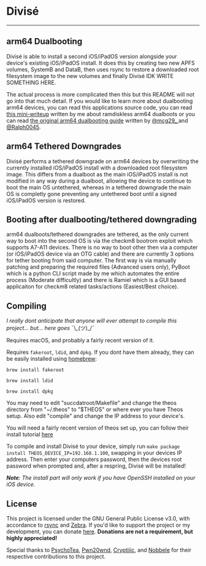 # Divisé

---------

## arm64 Dualbooting

Divisé is able to install a second iOS/iPadOS version alongside your device's existing iOS/iPadOS install. It does this by creating two new APFS volumes, SystemB and DataB, then uses rsync to restore a downloaded root filesystem image to the new volumes and finally Divisé IDK WRITE SOMETHING HERE. 

The actual process is more complicated then this but this README will not go into that much detail. If you would like to learn more about dualbooting arm64 devices, you can read this applications source code, you can read [this mini-writeup](https://moski.fun/dualboot/) written by me about ramdiskless arm64 dualboots or you can read [the original arm64 dualbooting guide](https://dualbootfun.github.io/dualboot/) written by [@mcg29_ ](https://twitter.com/mcg29_) and [@Ralph0045](https://twitter.com/Ralph0045).

## arm64 Tethered Downgrades

Divisé performs a tethered downgrade on arm64 devices by overwriting the currently installed iOS/iPadOS install with a downloaded root filesystem image. This differs from a dualboot as the main iOS/iPadOS install is not modified in any way during a dualboot, allowing the device to continue to boot the main OS untethered, whereas in a tethered downgrade the main OS is completly gone preventing any untethered boot until a signed iOS/iPadOS version is restored.

## Booting after dualbooting/tethered downgrading

arm64 dualboots/tethered downgrades are tethered, as the only current way to boot into the second OS is via the checkm8 bootrom exploit which supports A7-A11 devices. There is no way to boot other then via a computer (or iOS/iPadOS device via an OTG cable) and there are currently 3 options for tether booting from said computer. The first way is via manually patching and preparing the required files (Advanced users only), PyBoot which is a python CLI script made by me which automates the entire process (Moderate difficultly) and there is Ramiel which is a GUI based applicaiton for checkm8 related tasks/actions (Easiest/Best choice). 

## Compiling

*I really dont anticipate that anyone will ever attempt to compile this project... but... here goes* ¯\\\_(ツ)_/¯

Requires macOS, and probably a fairly recent version of it. 

Requires `fakeroot`, `ldid`, and `dpkg`. If you dont have them already, they can be easily installed using [homebrew](https://brew.sh):

`brew install fakeroot`

`brew install ldid`

`brew install dpkg`

You may need to edit "succdatroot/Makefile" and change the theos directory from "~/.theos" to "$THEOS" or where ever you have Theos setup. Also edit "compile" and change the IP address to your device's. 

You will need a fairly recent version of theos set up, you can follow their install tutorial [here](https://github.com/theos/theos/wiki/Installation-macOS)

To compile and install Divisé to your device, simply run `make package install THEOS_DEVICE_IP=192.168.1.100`, swapping in your devices IP address. Then enter your computers password, then the devices root password when prompted and, after a respring, Divisé will be installed!

***Note**: The install part will only work if you have OpenSSH installed on your iOS device.*

## License
This project is licensed under the GNU General Public License v3.0, with accordance to [rsync](https://rsync.samba.org/) and [Zebra](https://github.com/wstyres/Zebra). If you'd like to support the project or my development, you can donate [here](https://paypal.me/SamGardner4). **Donations are not a requirement, but highly appreciated!**

Special thanks to [PsychoTea](https://twitter.com/iBSparkes), [Pwn20wnd](https://twitter.com/Pwn20wnd), [Cryptiiic](https://github.com/Cryptiiiic), and [Nobbele](https://github.com/nobbele) for their respective contributions to this project.
